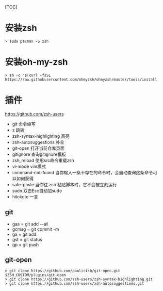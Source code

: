 [TOC]

# 安装zsh
```
> sudo pacman -S zsh
```

# 安装oh-my-zsh
```
> sh -c "$(curl -fsSL https://raw.githubusercontent.com/ohmyzsh/ohmyzsh/master/tools/install.sh)"
```

# 插件
https://github.com/zsh-users

+ git 命令缩写
+ z 跳转
+ zsh-syntax-highlighting 高亮
+ zsh-autosuggestions 补全
+ git-open 打开当前仓库页面
+ gitignore 查询gitignore模板
+ zsh_reload 使用src命令重载zsh
+ vi-mode vim模式
+ command-not-found 当你输入一条不存在的命令时，会自动查询这条命令可以如何获得
+ safe-paste 当你往 zsh 粘贴脚本时，它不会被立刻运行
+ sudo 双击Esc自动加sudo
+ hitokoto 一言

## git
+ gaa = git add --all
+ gcmsg = git commit -m
+ ga = git add
+ gst = git status
+ gp = git push

## git-open
```
> git clone https://github.com/paulirish/git-open.git $ZSH_CUSTOM/plugins/git-open
> git clone https://github.com/zsh-users/zsh-syntax-highlighting.git
> git clone https://github.com/zsh-users/zsh-autosuggestions.git
```